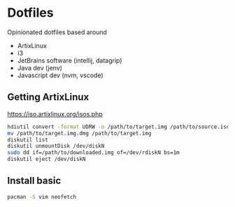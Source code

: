 # Dotfiles
Opinionated dotfiles based around

- ArtixLinux
- i3
- JetBrains software (intellij, datagrip) 
- Java dev (jenv)
- Javascript dev (nvm, vscode)

## Getting ArtixLinux
https://iso.artixlinux.org/isos.php

```sh
hdiutil convert -format UDRW -o /path/to/target.img /path/to/source.iso
mv /path/to/target.img.dmg /path/to/target.img
diskutil list
diskutil unmountDisk /dev/diskN
sudo dd if=/path/to/downloaded.img of=/dev/rdiskN bs=1m
diskutil eject /dev/diskN
```
## Install basic 
```sh
pacman -S vim neofetch
```
